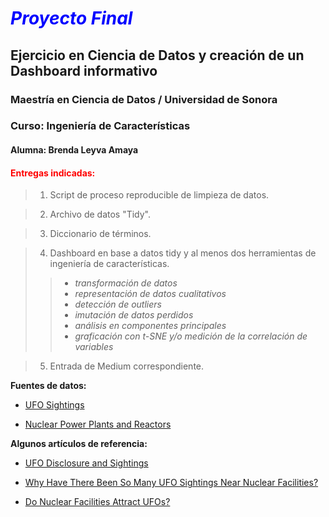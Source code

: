 # <span style='color:Blue'> *Proyecto Final*  </span>
 
## Ejercicio en Ciencia de Datos y creación de un Dashboard informativo

### Maestría en Ciencia de Datos / Universidad de Sonora
### Curso: Ingeniería de Características

####  Alumna: Brenda Leyva Amaya

#### <span style='color:Red'> Entregas indicadas: </span>

> 1. Script de proceso reproducible de limpieza de datos. 

> 2. Archivo de datos "Tidy".

> 3. Diccionario de términos.

> 4. Dashboard en base a datos tidy y al menos dos herramientas de ingeniería de características. 
>> * *transformación de datos* 
>> * *representación de datos cualitativos*
>> * *detección de outliers*
>> * *imutación de datos perdidos*
>> * *análisis en componentes principales*
>> * *graficación con t-SNE y/o medición de la correlación de variables*

> 5. Entrada de Medium correspondiente. 


**Fuentes de datos:**

* [UFO Sightings](https://www.kaggle.com/NUFORC/ufo-sightings)

* [Nuclear Power Plants and Reactors](https://www.kaggle.com/liananapalkova/nuclear-power-plants)


**Algunos artículos de referencia:**

* [UFO Disclosure and Sightings](https://storymaps.arcgis.com/stories/35c19e657e134a45bff7efd0beaf5d14)

* [Why Have There Been So Many UFO Sightings Near Nuclear Facilities?](https://www.history.com/news/ufos-near-nuclear-facilities-uss-roosevelt-rendlesham)

* [Do Nuclear Facilities Attract UFOs?](https://www.cufon.org/contributors/DJ/Do%20Nuclear%20Facilities%20Attract%20UFOs.htm#_ftnref1)
